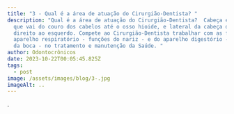 ```yaml
---
title: "3 - Qual é a área de atuação do Cirurgião-Dentista? "
description: "Qual é a área de atuação do Cirurgião-Dentista?  Cabeça e pescoço,
  que vai do couro dos cabelos até o osso hioide, e lateral da cabeça do tragus
  direito ao esquerdo. Compete ao Cirurgião-Dentista trabalhar com as funções do
  aparelho respiratório - funções do nariz - e do aparelho digestório - funções
  da boca - no tratamento e manutenção da Saúde. "
author: Odontocrônicos
date: 2023-10-22T00:05:45.825Z
tags:
  - post
image: /assets/images/blog/3-.jpg
imageAlt: ..
---
```

.